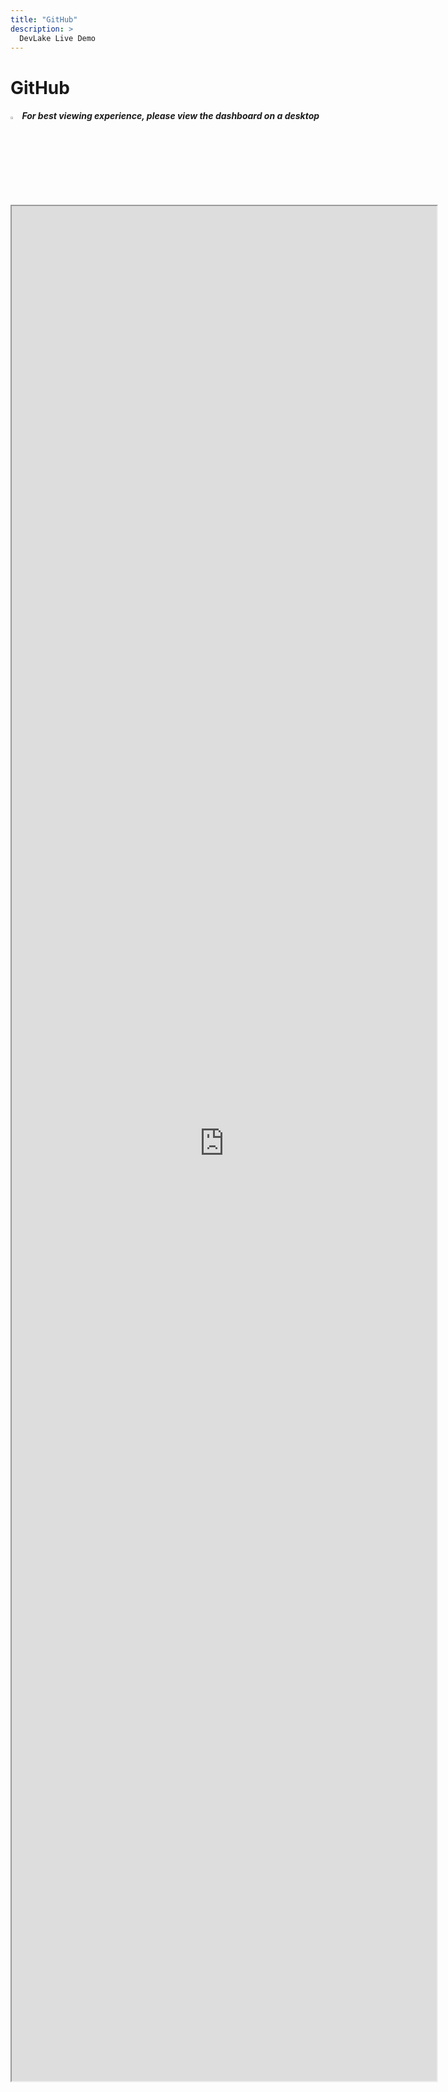 ```yaml
---
title: "GitHub"
description: >
  DevLake Live Demo
---
```


# GitHub

<div className="info">
  <h5>
    <img
      src="https://user-images.githubusercontent.com/84442212/197146839-c2d116e6-e0b8-40a0-bb29-e51fb4805a81.png"
      alt=""
      width="3%"
    /> For best viewing experience, please view the dashboard on a desktop
  </h5>
</div>

<iframe src="https://grafana-lake.demo.devlake.io/d/KXWvOFQnz/github_basic_metrics?orgId=1&from=now-6M&to=now" width="135%" height="3000px"></iframe>
